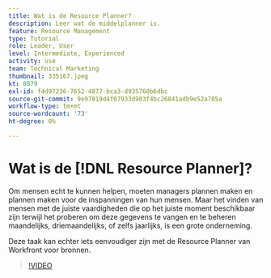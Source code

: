 ```yaml
---
title: Wat is de Resource Planner?
description: Leer wat de middelplanner is.
feature: Resource Management
type: Tutorial
role: Leader, User
level: Intermediate, Experienced
activity: use
team: Technical Marketing
thumbnail: 335167.jpeg
kt: 8879
exl-id: f4d97236-7652-4877-bca3-d935760b6dbc
source-git-commit: 9e97819d4f07933d903f4bc26841adb9e52a785a
workflow-type: tm+mt
source-wordcount: '73'
ht-degree: 0%

---
```


# Wat is de [!DNL Resource Planner]?

Om mensen echt te kunnen helpen, moeten managers plannen maken en plannen maken voor de inspanningen van hun mensen. Maar het vinden van mensen met de juiste vaardigheden die op het juiste moment beschikbaar zijn terwijl het proberen om deze gegevens te vangen en te beheren maandelijks, driemaandelijks, of zelfs jaarlijks, is een grote onderneming.

Deze taak kan echter iets eenvoudiger zijn met de Resource Planner van Workfront voor bronnen.


>[!VIDEO](https://video.tv.adobe.com/v/335167/?quality=12)
